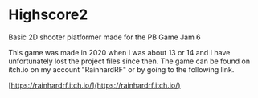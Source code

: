 # Highscore2
Basic 2D shooter platformer made for the PB Game Jam 6

This game was made in 2020 when I was about 13 or 14 and I have unfortunately lost the project files since then.
The game can be found on itch.io on my account "RainhardRF" or by going to the following link.

[https://rainhardrf.itch.io/](https://rainhardrf.itch.io/)
